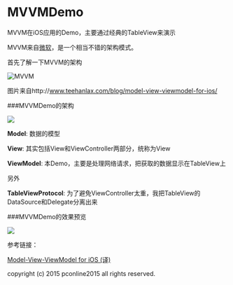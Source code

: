 # MVVMDemo
MVVM在iOS应用的Demo，主要通过经典的TableView来演示

MVVM来自[微软](https://msdn.microsoft.com/en-us/library/hh848246.aspx)，是一个相当不错的架构模式。

首先了解一下MVVM的架构

![MVVM](http://teehanlax.com.s3.amazonaws.com/wordpress/wp-content/uploads/mvvm1.png)

图片来自http://www.teehanlax.com/blog/model-view-viewmodel-for-ios/

###MVVMDemo的架构

![](http://7u2k5i.com1.z0.glb.clouddn.com/github_mvvmdemo1.png?imageMogr2/thumbnail/!50p)

**Model**:  数据的模型

**View**:  其实包括View和ViewController两部分，统称为View

**ViewModel**:  本Demo，主要是处理网络请求，把获取的数据显示在TableView上

另外

**TableViewProtocol**:  为了避免ViewController太重，我把TableView的DataSource和Delegate分离出来

###MVVMDemo的效果预览

![](http://7u2k5i.com1.z0.glb.clouddn.com/github_mvvmdemo_appfile.png?imageMogr2/thumbnail/!40p)

参考链接：

[Model-View-ViewModel for iOS (译)](http://www.cnblogs.com/brycezhang/p/3840567.html)

copyright (c) 2015 pconline2015 all rights reserved.
